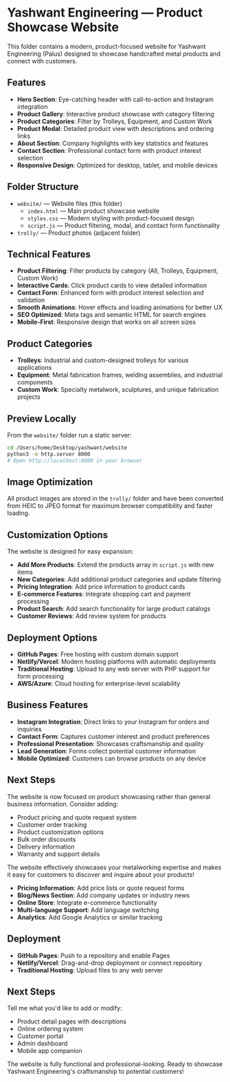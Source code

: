 # Yashwant Engineering — Product Showcase Website

This folder contains a modern, product-focused website for Yashwant Engineering (Palus) designed to showcase handcrafted metal products and connect with customers.

## Features

- **Hero Section**: Eye-catching header with call-to-action and Instagram integration
- **Product Gallery**: Interactive product showcase with category filtering
- **Product Categories**: Filter by Trolleys, Equipment, and Custom Work
- **Product Modal**: Detailed product view with descriptions and ordering links
- **About Section**: Company highlights with key statistics and features
- **Contact Section**: Professional contact form with product interest selection
- **Responsive Design**: Optimized for desktop, tablet, and mobile devices

## Folder Structure

- `website/` — Website files (this folder)
  - `index.html` — Main product showcase website
  - `styles.css` — Modern styling with product-focused design
  - `script.js` — Product filtering, modal, and contact form functionality
- `trolly/` — Product photos (adjacent folder)

## Technical Features

- **Product Filtering**: Filter products by category (All, Trolleys, Equipment, Custom Work)
- **Interactive Cards**: Click product cards to view detailed information
- **Contact Form**: Enhanced form with product interest selection and validation
- **Smooth Animations**: Hover effects and loading animations for better UX
- **SEO Optimized**: Meta tags and semantic HTML for search engines
- **Mobile-First**: Responsive design that works on all screen sizes

## Product Categories

- **Trolleys**: Industrial and custom-designed trolleys for various applications
- **Equipment**: Metal fabrication frames, welding assemblies, and industrial components
- **Custom Work**: Specialty metalwork, sculptures, and unique fabrication projects

## Preview Locally

From the `website/` folder run a static server:

```bash
cd /Users/home/Desktop/yashwant/website
python3 -m http.server 8000
# Open http://localhost:8000 in your browser
```

## Image Optimization

All product images are stored in the `trolly/` folder and have been converted from HEIC to JPEG format for maximum browser compatibility and faster loading.

## Customization Options

The website is designed for easy expansion:

- **Add More Products**: Extend the products array in `script.js` with new items
- **New Categories**: Add additional product categories and update filtering
- **Pricing Integration**: Add price information to product cards
- **E-commerce Features**: Integrate shopping cart and payment processing
- **Product Search**: Add search functionality for large product catalogs
- **Customer Reviews**: Add review system for products

## Deployment Options

- **GitHub Pages**: Free hosting with custom domain support
- **Netlify/Vercel**: Modern hosting platforms with automatic deployments
- **Traditional Hosting**: Upload to any web server with PHP support for form processing
- **AWS/Azure**: Cloud hosting for enterprise-level scalability

## Business Features

- **Instagram Integration**: Direct links to your Instagram for orders and inquiries
- **Contact Form**: Captures customer interest and product preferences
- **Professional Presentation**: Showcases craftsmanship and quality
- **Lead Generation**: Forms collect potential customer information
- **Mobile Optimized**: Customers can browse products on any device

## Next Steps

The website is now focused on product showcasing rather than general business information. Consider adding:

- Product pricing and quote request system
- Customer order tracking
- Product customization options
- Bulk order discounts
- Delivery information
- Warranty and support details

The website effectively showcases your metalworking expertise and makes it easy for customers to discover and inquire about your products!
- **Pricing Information**: Add price lists or quote request forms
- **Blog/News Section**: Add company updates or industry news
- **Online Store**: Integrate e-commerce functionality
- **Multi-language Support**: Add language switching
- **Analytics**: Add Google Analytics or similar tracking

## Deployment

- **GitHub Pages**: Push to a repository and enable Pages
- **Netlify/Vercel**: Drag-and-drop deployment or connect repository
- **Traditional Hosting**: Upload files to any web server

## Next Steps

Tell me what you'd like to add or modify:
- Product detail pages with descriptions
- Online ordering system
- Customer portal
- Admin dashboard
- Mobile app companion

The website is fully functional and professional-looking. Ready to showcase Yashwant Engineering's craftsmanship to potential customers!